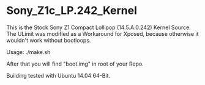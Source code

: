 # Sony_Z1c_LP.242_Kernel

This is the Stock Sony Z1 Compact Lollipop (14.5.A.0.242) Kernel Source.
The ULimit was modified as a Workaround for Xposed, because otherwise it wouldn't work without bootloops.

Usage:
./make.sh

After that you will find "boot.img" in root of your Repo.

Building tested with Ubuntu 14.04 64-Bit.
